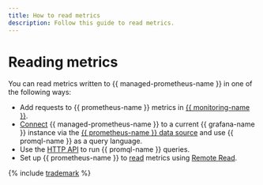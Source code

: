 ```yaml
---
title: How to read metrics
description: Follow this guide to read metrics.
---
```


# Reading metrics

You can read metrics written to {{ managed-prometheus-name }} in one of the following ways:

* Add requests to {{ prometheus-name }} metrics in [{{ monitoring-name }}](monitoring.md).
* [Connect](grafana.md) {{ managed-prometheus-name }} to a current {{ grafana-name }} instance via the [{{ prometheus-name }} data source](https://grafana.com/docs/grafana/latest/datasources/prometheus/) and use {{ promql-name }} as a query language.
* Use the [HTTP API](https://prometheus.io/docs/prometheus/latest/querying/api/#expression-queries) to run {{ promql-name }} queries.
* Set up {{ prometheus-name }} to [read](remote-read.md) metrics using [Remote Read](https://prometheus.io/docs/prometheus/latest/configuration/configuration/#remote_read).

{% include [trademark](../../../../_includes/monitoring/trademark.md) %}

